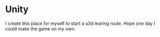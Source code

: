 # Unity
I create this place for myself to start a u3d learing route.
Hope one day I could make the game on my own.
